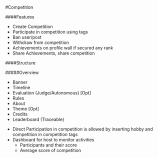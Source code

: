 #Competition

####Features
* Create Competition
* Participate in competition using tags
* Ban user/post
* Withdraw from competition
* Achievements on profile wall if secured any rank
* Share Achievements, share competition


####Structure

#####Overview
* Banner
* Timeline
* Evaluation (Judge/Autonomous) [Opt]
* Rules
* About
* Theme [Opt]
* Credits
* Leaderboard (Traceable)



- Direct Participation in competition is allowed by inserting hobby and competition in competition tags
- Dashboard for host to monitor activities
     * Participants and their score
     * Average score of competition


